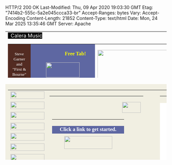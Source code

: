 HTTP/2 200 OK
Last-Modified: Thu, 09 Apr 2020 19:03:30 GMT
Etag: "7414b2-555c-5a2e045ccca33-br"
Accept-Ranges: bytes
Vary: Accept-Encoding
Content-Length: 21852
Content-Type: text/html
Date: Mon, 24 Mar 2025 13:35:46 GMT
Server: Apache

<html>

<head>
<meta http-equiv="Content-Type" content="text/html; charset=windows-1252">
<meta name="GENERATOR" content="Microsoft FrontPage 4.0">
<meta name="ProgId" content="FrontPage.Editor.Document">
<title>Accurate Custom Tablature</title>
</head>

<body background="page_graphics/pagebackground.jpg">

<div align="center">
  <center>
  <table border="0" cellpadding="0" cellspacing="0" width="1100" height="402" bordercolor="#FF00FF">
    <tr>
      <td valign="bottom" height="100"><span style="background-color: #000000">&nbsp;
        <a href="http://www.customtab.com/music.htm"><font color="#FFFFFF">Calera
        Music</font></a></span>
        <div align="left">
          <table border="0" cellpadding="0" cellspacing="0" height="106" bordercolor="#FF00FF" align="left">
            <tr>
              <td width="105" align="center" bgcolor="#532B22"><a href="first_and_bourne.htm"><font face="Trebuchet MS" size="2" color="#FFFFFF">Steve
                Garner<br>
                and<br>
                &quot;First &amp; Bourne&quot;<br>
                recordings</font></a></td>
              <td width="24" align="center" bgcolor="#5E67A2">&nbsp;</td>
              <td width="146" align="center" bgcolor="#5E67A2" height="106">
                <p align="center"><font face="Trebuchet MS"><b><font color="#FFFF00">
                <marquee scrollamount="5" width="145" height="36" scrolldelay="500" align="middle" behavior="alternate" style="font-family: Trebuchet MS">Free
                Tab!</marquee>
                <a href="tablist.htm#freetab"><img border="0" src="banner/granada_side_small.gif" width="105" height="47" align="center"><br>
                </a></font></b><font color="#FFFFFF" size="3">(click the banjo)</font></font></td>
              <td width="10" align="center" bgcolor="#5E67A2">&nbsp;</td>
              <td width="525" align="center" valign="top">
                <p align="center"><img border="0" src="banner/Banner-wood%20MAIN.jpg" width="525" height="106"></td>
              <td width="10" align="center" bgcolor="#5E67A2" valign="top">&nbsp;</td>
              <td width="245" align="center" bgcolor="#5E67A2"><font face="Trebuchet MS"><img border="0" src="banner/Banner_guy.gif" width="245" height="106"></font></td>
              <td width="32" align="center" bgcolor="#5E67A2">&nbsp;</td>
            </tr>
          </table>
        </div>
      </td>
    </tr>
  </center>
  <tr>
    <td valign="top" height="298" bgcolor="#F1EFE2">
      <div align="left">
        <table border="0" cellpadding="0" cellspacing="0" bordercolor="#FF00FF" width="1100">
          <tr>
            <td width="106" align="center" height="23"><a href="index.htm"><font face="Trebuchet MS"><img border="0" src="sidebar/granada_a1home.jpg" width="106" height="23"></font></a></td>
            <td width="321" align="center" rowspan="16" valign="top">
              <div align="left">
                <table border="0" cellpadding="0" cellspacing="0" width="309">
                  <tr>
                    <td height="353" background="sidebar/Granada_b.jpg" valign="top">
                      <p align="left">&nbsp;&nbsp;&nbsp;&nbsp;&nbsp;&nbsp;&nbsp;&nbsp;&nbsp;&nbsp;&nbsp;&nbsp;&nbsp;&nbsp;&nbsp;&nbsp;&nbsp;&nbsp;&nbsp;&nbsp;&nbsp;&nbsp;&nbsp;&nbsp;&nbsp;&nbsp;&nbsp;&nbsp;&nbsp;&nbsp;&nbsp;&nbsp;&nbsp;&nbsp;&nbsp;&nbsp;&nbsp;&nbsp;&nbsp;&nbsp;&nbsp;&nbsp;&nbsp;&nbsp;&nbsp;&nbsp;&nbsp;&nbsp;&nbsp;&nbsp;
                      <img border="0" src="banner/Banner-wood_PIECE.jpg" width="58" height="34"></p>
                      <div align="center">
                        <center>
                        <table border="0" cellpadding="0" cellspacing="0" width="209">
                          <tr>
                            <td align="center" height="20"></td>
                          </tr>
                          <tr>
                            <td align="center" bgcolor="#5E67A2"><font face="Trebuchet MS" color="#FFFFFF"><b>Click
                              a link to get started.</b></font></td>
                          </tr>
                          <tr>
                            <td align="center" height="5"></td>
                          </tr>
                          <tr>
                            <td align="center"><font face="Trebuchet MS"><img border="0" src="page_graphics/arrow-left.gif" width="150" height="40"></font></td>
                          </tr>
                          <tr>
                            <td align="center" height="50"></td>
                          </tr>
                          <tr>
                            <td align="center" height="114"><font face="Trebuchet MS"><img border="0" src="page_graphics/4instr_small.gif" width="209" height="114"></font></td>
                          </tr>
                        </table>
                        </center>
                      </div>
                    </td>
                  </tr>
                  <tr>
                    <td></td>
                  </tr>
                </table>
              </div>
            </td>
            <center>
            <td align="center" width="10" rowspan="16" valign="top"></td>
            <td align="center" width="327" rowspan="16" valign="top">
              <div align="center">
                <table border="0" cellpadding="0" cellspacing="0" width="250" bordercolor="#FF00FF">
                  <tr>
                    <td align="center" height="21"></td>
                  </tr>
                  <tr>
                    <td align="center" valign="middle" bgcolor="#FFFFFF">
                      <p align="center"><b><font face="Trebuchet MS" size="7">N</font><font face="Trebuchet MS" size="6">
                      </font><font face="Trebuchet MS" size="7">E</font><font face="Trebuchet MS" size="6">
                      </font><font face="Trebuchet MS" size="7">W !</font></b></td>
                  </tr>
          </center>
                  <tr>
                    <td align="center" valign="middle" bgcolor="#FFFFFF">
                      <p align="center"><font face="Trebuchet MS" size="4">Open
                    your tab in the apps:</font><br>
                      <font face="Trebuchet MS" size="6"><font color="#0000FF"> &quot;</font><a href="http://www.tabledit.com"><b>TabView</b></a><font color="#0000FF">&quot;</font><br>
                      </font><font size="4" face="Arial" color="#0000FF">&amp;</font><br>
                      <font face="Trebuchet MS" size="6"><font color="#0000FF"> &quot;</font><a href="http://www.tabledit.com/"><b>TablEdit</b></a><font color="#0000FF">&quot;</font></font></p>
                    </td>
                  </tr>
            <center>
            <tr>
                    <td align="center" valign="middle" bgcolor="#FFFFFF">
                      <font face="Trebuchet MS" size="4"> to:</font>
                    </td>
            </tr>
            <tr>
                    <td align="center" valign="middle" bgcolor="#FFFFFF">
                      <font face="Trebuchet MS" size="6"><b><u><span style="background-color: #FFFF00">PLAY</span></u></b> 
                      your tab&nbsp;</font>
                    </td>
            </tr>
            <tr>
                    <td align="center" valign="middle" bgcolor="#FFFFFF">
                      <font face="Trebuchet MS" size="6"><b><u><span style="background-color: #FFFF00">PRINT</span></u></b> 
                      your tab</font>
                    </td>
            </tr>
                </center>
            <tr>
                    <td align="center" valign="middle" bgcolor="#FFFFFF">
                      <p align="left">
                      <font face="Trebuchet MS" size="6">*<b><u><span style="background-color: #FFFF00">EDIT</span></u></b> 
                      your tab<br>
                      </font><font face="Trebuchet MS" size="1" color="#FFFFFF">.</font>
                      <font face="Trebuchet MS" size="6"><br>
                      &nbsp;</font><font face="Trebuchet MS" size="5" color="#FFFFFF">
                      <span style="background-color: #000000"> <b>-No - Extra - Charge-</b></span>
                      </font>
                      </p>
                    </td>
            </tr>
            <tr>
                    <td align="center" valign="middle" bgcolor="#FFCCFF">
                      <p align="left">
                      <font face="Trebuchet MS" size="2">&nbsp;<span style="mso-bidi-font-family:Calibri;mso-bidi-theme-font:
minor-latin">&#9679; </span>100's of <u>free</u> <b>TablEdit</b> tabs on
                      internet<br>
                      &nbsp;<span style="mso-bidi-font-family:Calibri;mso-bidi-theme-font:
minor-latin">&#9679; </span>Also opens <b><u>7 other</u></b> tablature file
                      types</font></p>
                    </td>
            </tr>
                </table>
              </div>
            </td>
            <td align="center" width="10" rowspan="16" valign="top"></td>
            <td align="center" width="326" rowspan="16" valign="top">
              <table border="0" width="85%" cellspacing="0" cellpadding="0">
                <tr>
                  <td align="center" height="21"></td>
                </tr>
                <tr>
                  <td align="center" bgcolor="#FFFFFF"><b><font face="Trebuchet MS" size="6">DETAILS...</font></b></td>
                </tr>
                <tr>
                  <td align="left" bgcolor="#FFFFFF">
                    <p align="left"><font face="Trebuchet MS" size="2">A.C.T.
                    tab is created in <font color="#0000FF">&quot;</font>TablEdit<font color="#0000FF">&quot;</font>
                    software </font><font face="Arial" size="2">&amp; </font><font face="Trebuchet MS" size="2">
                    saved as a &quot;.tef&quot; file, then often converted to
                    PDF which the customer receives. Instead, you can receive
                    the original &quot;.tef&quot; file to use in <b>TabView</b>,
                    <b>TablEdit</b>, </font><font size="2" face="Arial">or </font><font face="Trebuchet MS" size="2"><b>TEFpad</b>.<br>
                    &nbsp;
                    </font><font color="#FFFFFF"><span style="background-color: #000000"><b><font face="Trebuchet MS" size="3">Just
                    ask for .tef file when ordering</font></b></span><font face="Trebuchet MS" size="2"><br>
                    </font><font face="Trebuchet MS" size="1">&nbsp;&nbsp;&nbsp;&nbsp;&nbsp;&nbsp;&nbsp;&nbsp;&nbsp;&nbsp; </font></font>
                    <i><font face="Trebuchet MS" size="1">(all new transcriptions </font><font size="1" face="Arial">&amp;</font><font face="Trebuchet MS" size="1">
                    some TabList tabs)</font></i></td>
                </tr>
            <center>
                <tr>
                  <td align="left" bgcolor="#FFCCFF"><font size="2"><font face="Trebuchet MS"><font color="#0000FF">&nbsp;</font><span style="mso-bidi-font-family:Calibri;mso-bidi-theme-font:
minor-latin">&#9679;</span><font color="#0000FF"><o:p>
                    </o:p> &nbsp; &quot;</font><a href="http://www.tabledit.com"><b>TabView</b></a><font color="#0000FF">&quot;</font>
                    - app allows you to play (audio)<br>
                    &nbsp;&nbsp;&nbsp;&nbsp;&nbsp; </font><font face="Arial">&amp;</font><font face="Trebuchet MS" size="2">
                    print your tab ---- </font><b><font color="#FF0000" face="Arial Black">FREE!</font></b><br>
                    <font face="Trebuchet MS">&nbsp;&nbsp;&nbsp;&nbsp;&nbsp; <i><span style="background-color: #FFFF00">(Win,
                    Mac)</span>&nbsp;&nbsp;&nbsp;&nbsp; plus </i></font><font face="Trebuchet MS" size="2"><span style="background-color: #FFFF00"><i>(iOS,
                    </i></span></font><i><font face="Trebuchet MS" size="2"><span style="background-color: #FFFF00">Android</span></font><span style="background-color: #FFFF00"><font face="Trebuchet MS" size="2">)</font></span></i></font></td>
                </tr>
          </center>
                <tr>
                  <td align="center" bgcolor="#FFCCFF" bordercolor="#000000">
                    <p align="left"><font size="2"><font face="Trebuchet MS"><font color="#0000FF">&nbsp;</font><span style="mso-bidi-font-family:Calibri;mso-bidi-theme-font:
minor-latin">&#9679;</span><font color="#0000FF">&nbsp;
                    &quot;</font><a href="http://www.tabledit.com"><b>TablEdit</b></a><font color="#0000FF">&quot;
                    </font>- all the tools of <font color="#0000FF"> &quot;</font>TabView&quot;
                    plus<br>
                    &nbsp;&nbsp;&nbsp;&nbsp; *<u>edit</u>
                    </font><i><font face="Arial">&amp;</font></i><font face="Trebuchet MS" size="2">
                    <u>create</u> tab ---- </font><b><font color="#FF0000" face="Arial Black">FREE
                    DEMO!</font></b><font face="Trebuchet MS">
                    <br>
                    &nbsp;&nbsp;&nbsp; &nbsp; <span style="background-color: #FFFF00"><i>(Win,
                    Mac, Linux)</i></span></font></font></p>
                  </td>
                </tr>
            <center>
                <tr>
                  <td align="left" bgcolor="#FFCCFF" bordercolor="#000000"><font size="2"><span style="mso-bidi-font-family: Calibri; mso-bidi-theme-font: minor-latin"><font face="Trebuchet MS">&nbsp;</font></span><font face="Trebuchet MS"><span style="mso-bidi-font-family:Calibri;mso-bidi-theme-font:
minor-latin">&#9679;&nbsp; </span><font color="#0000FF">&quot;</font><a href="http://www.tabledit.com"><b>TEFpad</b></a><font color="#0000FF">&quot;
                    </font>- many tools of <font color="#0000FF"> &quot;</font>TablEdit&quot;&nbsp;<br>
                    &nbsp;&nbsp;&nbsp;&nbsp;&nbsp; including </font><font face="Trebuchet MS" size="3">*</font><font face="Trebuchet MS">editing.&nbsp;&nbsp;&nbsp;&nbsp;&nbsp;
                    <span style="background-color: #FFFF00"><i>(iOS&nbsp;</i></span></font><span style="background-color: #FFFF00"><i><font face="Arial">&amp;</font></i></span><font face="Trebuchet MS"><i><span style="background-color: #FFFF00">
                    </span></i></font><i><font face="Trebuchet MS" size="2"><span style="background-color: #FFFF00">Android)
                    </span></font></i></font></td>
                </tr>
                <tr>
                  <td align="center" bgcolor="#FFFFFF"><b><font face="Trebuchet MS" size="4"><u><font color="#FF0000">FREE</font></u>
                    .tef FILE TO TRY!</font></b></td>
                </tr>
                </center>
                <tr>
                  <td align="left" bgcolor="#FFCCFF">
                    <p style="line-height: 100%" align="left"><font size="2" face="Trebuchet MS">&nbsp;
                    <b>1.</b> download &quot;<a href="tef_files/Theme%20Time-j.mills.tef">Theme
                    Time</a>&quot; .tef file<br>
                    &nbsp; <b>2.</b> install <a href="http://www.tabledit.com"><b>TabView</b></a>
                    or <a href="http://www.tabledit.com"><b>TablEdit
                    demo</b></a> - free<br>
                    </font><font size="1"><i><font face="Trebuchet MS">&nbsp;&nbsp;&nbsp;&nbsp;&nbsp;&nbsp;&nbsp;
                    (<span style="background-color: #FFFF00">iOS&nbsp;</span></font><span style="background-color: #FFFF00"><font face="Arial">&amp;</font></span><font face="Trebuchet MS"><span style="background-color: #FFFF00">
                    Android</span> also avail - <span style="background-color: #FFFF00">Google Play
                    </span></font><span style="background-color: #FFFF00"><font face="Arial">&amp;</font><font face="Trebuchet MS">
 App Store</font></span></i><font face="Trebuchet MS"><i>)</i>&nbsp;</font></font><font size="2" face="Trebuchet MS"><a href="tablist.htm"><br>
                    </a>&nbsp; <b>3.</b> open .tef file </font><font size="2" face="Arial">&amp;</font><font size="2" face="Trebuchet MS">
                    try it out!</font></p>
                  </td>
                </tr>
              </table>
            <center>
              <p>&nbsp;</center></td>
            </tr>
            <tr>
              <td width="100" align="center" height="23"><font face="Trebuchet MS"><img border="0" src="sidebar/granada_a2.jpg" width="106" height="23"></font></td>
            </tr>
            <tr>
              <td width="100" align="center" height="23"><a href="services.htm"><font face="Trebuchet MS"><img border="0" src="sidebar/granada_a3serv.jpg" width="106" height="24"></font></a></td>
            </tr>
            <tr>
              <td width="100" align="center" height="23"><font face="Trebuchet MS"><img border="0" src="sidebar/granada_a4.jpg" width="106" height="23"></font></td>
            </tr>
            <tr>
              <td width="100" align="center" height="23"><a href="howitworks.htm"><font face="Trebuchet MS"><img border="0" src="sidebar/granada_a5how.jpg" width="106" height="24"></font></a></td>
            </tr>
            <tr>
              <td width="100" align="center" height="23"><font face="Trebuchet MS"><img border="0" src="sidebar/granada_a6.jpg" width="106" height="23"></font></td>
            </tr>
            <tr>
              <td width="100" align="center" height="23"><a href="prices.htm"><font face="Trebuchet MS"><img border="0" src="sidebar/granada_a7prices.jpg" width="106" height="24"></font></a></td>
            </tr>
            <tr>
              <td width="100" align="center" height="23"><font face="Trebuchet MS"><img border="0" src="sidebar/granada_a8.jpg" width="106" height="23"></font></td>
            </tr>
            <tr>
              <td width="100" align="center" height="23"><a href="tablist.htm"><font face="Trebuchet MS"><img border="0" src="sidebar/granada_a9tablist.jpg" width="106" height="24"></font></a></td>
            </tr>
            <tr>
              <td width="100" align="center" height="23"><font face="Trebuchet MS"><img border="0" src="sidebar/granada_a10.jpg" width="106" height="23"></font></td>
            </tr>
            <tr>
              <td width="100" align="center" height="23"><a href="faq.htm"><font face="Trebuchet MS"><img border="0" src="sidebar/granada_a11faq.jpg" width="106" height="24"></font></a></td>
            </tr>
            <tr>
              <td width="100" align="center" height="23"><font face="Trebuchet MS"><img border="0" src="sidebar/granada_a12.jpg" width="106" height="23"></font></td>
            </tr>
            <tr>
              <td width="100" align="center" height="23"><a href="about.htm"><font face="Trebuchet MS"><img border="0" src="sidebar/granada_a13about.jpg" width="106" height="24"></font></a></td>
            </tr>
            <tr>
              <td width="100" align="center" height="23"><font face="Trebuchet MS"><img border="0" src="sidebar/granada_a14.jpg" width="106" height="23"></font></td>
            </tr>
          <tr>
            <td width="100" align="center" height="23" bgcolor="#532B22">
              <p align="left"><a href="contact.htm"><font face="Trebuchet MS"><img border="0" src="sidebar/granada_a15contact.jpg" width="106" height="24"></font></a></p>
            </td>
          </tr>
          <center>
          <tr>
            <td width="100" align="center" bgcolor="#532B22" height="100">&nbsp;</td>
          </tr>
          <tr>
            <td align="center" rowspan="2" bgcolor="#532B22" height="50">&nbsp;</td>
            <td colspan="5" align="center" bgcolor="#5E67A2" height="25"><a href="#top"><font size="1" face="Trebuchet MS" color="#FFFFFF">BACK
              TO TOP</font></a></td>
          </tr>
          <tr>
            <td colspan="5" align="center" bgcolor="#5E67A2" height="25" valign="top"><a href="index.htm"><font face="Trebuchet MS" color="#FFFFFF" size="1">HOME</font></a><font size="1"><font face="Trebuchet MS" color="#FFFFFF">
              | </font><font color="#FFFFFF"><a href="services.htm"><font face="Trebuchet MS" color="#FFFFFF">SERVICES</font></a><font face="Trebuchet MS">
              </font>|</font></font>&nbsp;<a href="index.htm"><font size="1" face="Trebuchet MS" color="#FFFFFF">HOME</font></a><font size="1" face="Trebuchet MS" color="#FFFFFF">
              | </font><a href="services.htm"><font size="1" face="Trebuchet MS" color="#FFFFFF">SERVICES</font></a><font size="1" face="Trebuchet MS" color="#FFFFFF">
              | </font><a href="howitworks.htm"><font size="1" face="Trebuchet MS" color="#FFFFFF">HOW
              IT WORKS</font></a><font size="1" face="Trebuchet MS" color="#FFFFFF">
              | </font><a href="prices.htm"><font size="1" face="Trebuchet MS" color="#FFFFFF">PRICES</font></a><font size="1" face="Trebuchet MS" color="#FFFFFF">
              | </font><a href="tablist.htm"><font size="1" face="Trebuchet MS" color="#FFFFFF">TABLIST</font></a><font size="1" face="Trebuchet MS" color="#FFFFFF">
              | </font><a href="secondary_pages/tabsamples.htm"><font size="1" face="Trebuchet MS" color="#FFFFFF">TAB
              SAMPLES</font></a><font size="1" face="Trebuchet MS" color="#FFFFFF">
              | </font><a href="faq.htm"><font size="1" face="Trebuchet MS" color="#FFFFFF">F.A.Q.</font></a><font size="1" face="Trebuchet MS" color="#FFFFFF">
              | </font><a href="about.htm"><font size="1" face="Trebuchet MS" color="#FFFFFF">ABOUT</font></a><font size="1" face="Trebuchet MS" color="#FFFFFF">
              | </font><a href="contact.htm"><font size="1" face="Trebuchet MS" color="#FFFFFF">CONTACT</font></a></td>
          </tr>
          </table>
        </div>
      </center></td>
  </tr>
  </table>
</div>

</body>

</html>
